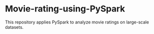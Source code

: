 # Movie-rating-using-PySpark
This repository applies PySpark to analyze movie ratings on large-scale datasets.
